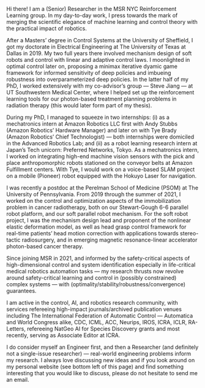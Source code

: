 Hi there! I am a (Senior) Researcher in the MSR NYC Reinforcement Learning group. In my day-to-day work, I press towards the mark of merging the scientific elegance of machine learning and control theory with the practical impact of robotics.

After a Masters’ degree in Control Systems at the University of Sheffield, I got my doctorate in Electrical Engineering at The University of Texas at Dallas in 2019. My two full years there involved mechanism design of soft robots and control with linear and adaptive control laws. I moonlighted in optimal control later on, proposing a minimax iterative dyamic game framework for informed sensitivity of deep policies and imbueing robustness into overparameterized deep policies. In the latter half of my PhD, I worked extensively with my co-advisor’s group — Steve Jiang  — at UT Southwestern Medical Center, where I helped set up the reinforcement learning tools for our photon-based treatment planning problems in radiation therapy (this would later form part of my thesis).

During my PhD, I managed to squeeze in two internships: (i) as a mechatronics intern at Amazon Robotics LLC first with Andy Stubbs (Amazon Robotics’ Hardware Manager) and later on with Tye Brady (Amazon Robotics’ Chief Technologist) — both internships were domiciled in the Advanced Robotics Lab; and (ii) as a robot learning research intern at Japan’s Tech unicorn: Preferred Networks,  Tokyo. As a mechatronics intern, I worked on integrating high-end machine vision sensors with the pick and place anthropomorphic robots stationed on the conveyor belts at Amazon Fulfillment centers. With Tye, I would work on a voice-based SLAM project on a mobile (Pioneer) robot equipped with the Hokuyo Laser for navigation.

I was recently a postdoc at the Perelman School of Medicine (PSOM) at The University of Pennsylvania. From 2019 through the summer of 2021, I worked on the control and optimization aspects of the immobilization problem in cancer radiotherapy, both on our Stewart-Gough 6-6 parallel robot platform, and our soft parallel robot mechanism. For the soft robot project, I was the mechanism design lead and proponent of the nonlinear elastic deformation model, as well as head grasp control framework for real-time patients’ head motion correction with applications towards stereo-tactic radiosurgery, and in emerging magnetic resonance-linear accelerator photon-based cancer therapy.

Since joining MSR in 2021, and informed by the safety-critical aspects of high-dimensional control and system identification especially in life-critical  medical robotics automation tasks — my research thrusts now revolve around safety-critical learning and control in (possibly constrained) complex systems — with (optimality/stability/robustness/convergence) guarantees.

I am active in the control, AI, and robotics research community, with services refereeing high-impact  journals/archived publication venues including The International Federation of Automatic Control — Automatica and World Congress alike, CDC, ICML, ACC, Neurips, IROS, ICRA, ICLR, RA-Letters, refereeing NatGeo AI for Species Discovery grants and most recently, serving as Associate Editor at ICRA.

I do consider myself an Engineer first, and then a Researcher (and definitely not a single-issue researcher) — real-world engineering problems inform my research. I always love discussing new ideas and if you look around on my personal website (see bottom left of this page) and find something interesting that you would like to discuss, please do not hesitate to send me an email.